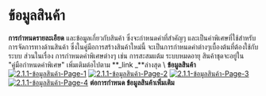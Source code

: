 # ข้อมูลสินค้า

**การกำหนดรายละเอียด** และข้อมูลเกี่ยวกับสินค้า ซึ่งจะกำหนดค่าที่สำคัญๆ
และเป็นค่าพิเศษที่ใช้สำหรับการจัดการทางด้านสินค้า
ซึ่งในคู่มือการสร้างสินค้าใหม่นี้
จะเป็นการกำหนดค่าต่างๆเบื้องต้นที่ต้องใช้กับระบบ ส่วนในเรื่อง
การกำหนดค่าพิเศษต่างๆ เช่น การสะสมแต้ม ระบบหมดอายุ สินค้าชุดจะอยู่ใน
"คู่มือกำหนดค่าพิเศษ" เพิ่มเติมต่อไปตาม **_link _**ล่างสุด \ **ข้อมูลสินค้า**
[![2.1.1-ข้อมูลสินค้า-Page-1](http://www.smlaccount.com/manual/wp-content/uploads/2017/11/2.1.1-ข้อมูลสินค้า-Page-1.jpg)](http://www.smlaccount.com/manual/wp-content/uploads/2017/11/2.1.1-ข้อมูลสินค้า-Page-1.jpg)
[![2.1.1-ข้อมูลสินค้า-Page-2](http://www.smlaccount.com/manual/wp-content/uploads/2017/11/2.1.1-ข้อมูลสินค้า-Page-2.jpg)](http://www.smlaccount.com/manual/wp-content/uploads/2017/11/2.1.1-ข้อมูลสินค้า-Page-2.jpg)
[![2.1.1-ข้อมูลสินค้า-Page-3](http://www.smlaccount.com/manual/wp-content/uploads/2017/11/2.1.1-ข้อมูลสินค้า-Page-3.jpg)](http://www.smlaccount.com/manual/wp-content/uploads/2017/11/2.1.1-ข้อมูลสินค้า-Page-3.jpg)
[![2.1.1-ข้อมูลสินค้า-Page-4](http://www.smlaccount.com/manual/wp-content/uploads/2017/11/2.1.1-ข้อมูลสินค้า-Page-4.jpg)](http://www.smlaccount.com/manual/wp-content/uploads/2017/11/2.1.1-ข้อมูลสินค้า-Page-4.jpg)   **ต่อการกำหนด
ข้อมูลสินค้าเพิ่มเติม**  

